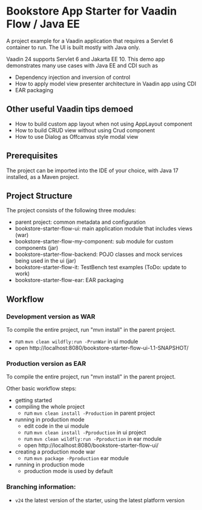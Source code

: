 # Bookstore App Starter for Vaadin Flow / Java EE

A project example for a Vaadin application that requires a Servlet 6 container to run. The UI is built mostly with Java only.

Vaadin 24 supports Servlet 6 and Jakarta EE 10. This demo app demonstrates many use cases with Java EE and CDI such as

- Dependency injection and inversion of control
- How to apply model view presenter architecture in Vaadin app using CDI
- EAR packaging

## Other useful Vaadin tips demoed

- How to build custom app layout when not using AppLayout component
- How to build CRUD view without using Crud component
- How to use Dialog as Offcanvas style modal view

## Prerequisites

The project can be imported into the IDE of your choice, with Java 17 installed, as a Maven project.

## Project Structure

The project consists of the following three modules:

- parent project: common metadata and configuration
- bookstore-starter-flow-ui: main application module that includes views (war)
- bookstore-starter-flow-my-component: sub module for custom components (jar)
- bookstore-starter-flow-backend: POJO classes and mock services being used in the ui (jar)
- bookstore-starter-flow-it: TestBench test examples (ToDo: update to work)
- bookstore-starter-flow-ear: EAR packaging

## Workflow

### Development version as WAR

To compile the entire project, run "mvn install" in the parent project.

  - run `mvn clean wildfly:run -PrunWar` in ui module 
  - open http://localhost:8080/bookstore-starter-flow-ui-1.1-SNAPSHOT/

### Production version as EAR

To compile the entire project, run "mvn install" in the parent project.

Other basic workflow steps:

- getting started
- compiling the whole project
  - run `mvn clean install -Production` in parent project
- running in production mode
  - edit code in the ui module
  - run `mvn clean install -Pproduction` in ui project
  - run `mvn clean wildfly:run -Pproduction` in ear module 
  - open http://localhost:8080/bookstore-starter-flow-ui/
- creating a production mode war
  - run `mvn package -Pproduction` ear module
- running in production mode
  - production mode is used by default
   
### Branching information:
* `v24` the latest version of the starter, using the latest platform version
